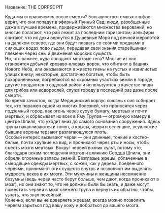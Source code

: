 Название: THE CORPSE PIT

Куда мы отправляемся после смерти? Большинство темных эльфов верят, что они попадут в эфирный Лунный Сад; люди, разобщенные даже в лучшие времена, придерживаются множества верований, но многие полагают, что рай лежит за последним горизонтом; аэльфиры считают, что их духи вернутся в Душевные Моря под вечной мерзлотой на далеком севере, где они будут плавать со своими предками в сияющих водах подо льдом, передавая свои знания старейшинам племени через сны и движения морских существ.  
Но, что важнее, куда попадают мертвые тела? Многие из них становятся добычей кроваво-клювых ворон, что обитают в башнях Нового Неба, или оказываются в животе гиены на густых и извилистых улицах внизу; некоторые, достаточно богатые, чтобы быть похороненными, погребаются на скромных участках земли в городе; другие продаются в садовый район и используются в качестве пищи для грибов или водорослей, служа городу в последний раз даже после смерти.  
Во время зачисток, когда Медицинский корпус союзных сил собирает тех, кто поражен одной из многих болезней, что проносятся через подземный город, как огонь через сухую бумагу, мертвых и почти мертвых, и сбрасывает их всех в Яму Трупов — огромную камеру в центре Шпиля, что уходит вниз до самого основания сооружения. Здесь трупы накапливаются и гниют, а крысы, черви и ослепшие, неуклюжие бывшие вороны терзают разлагающуюся плоть.  
Особый интерес вызывают черви — они длинные, тонкие и костно-белые, почти хрупкие на вид, и проникают через рты и носы, чтобы съесть мозги мертвых. Вокруг червей возник культ, потому что, благодаря векам поглощения мозгов и влиянию Сердца Шпиля, они обрели огромные запасы знаний. Безглазые жрецы, облаченные в смердящие одежды мертвых, с кожей, как у дерева, поеденного червями, принимают этих существ внутрь и позволяют им выделять мудрость веков в их мозги. Эти мужчины и женщины несомненно безумны (ведь черви часто берут больше, чем дают, когда проникают в мозг), но они знают то, что не должны были бы знать, и даже могут поместить червей в мозг свежего трупа и вернуть их обратно, чтобы узнать, что знал покойный.  
Конечно, если вы не доверяете жрецам, всегда можно позволить червям зарыться под вашу кожу и добраться до вашего мозга.